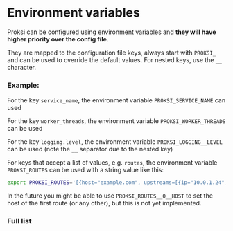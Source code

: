 # Environment variables

Proksi can be configured using environment variables and **they will have higher priority over the config file**.&#x20;

They are mapped to the configuration file keys, always start with `PROKSI_` and can be used to override the default values. For nested keys, use the `__` character.

### Example:

For the key `service_name`, the environment variable `PROKSI_SERVICE_NAME` can used

For the key `worker_threads`, the environment variable `PROKSI_WORKER_THREADS` can be used

For the key `logging.level`, the environment variable `PROKSI_LOGGING__LEVEL` can be used (note the `__` separator due to the nested key)

For keys that accept a list of values, e.g. `routes`, the environment variable `PROKSI_ROUTES` can be used with a string value like this:

```bash
export PROKSI_ROUTES='[{host="example.com", upstreams=[{ip="10.0.1.24", port=3001}]'
```

In the future you might be able to use `PROKSI_ROUTES__0__HOST` to set the host of the first route (or any other), but this is not yet implemented.



### Full list
